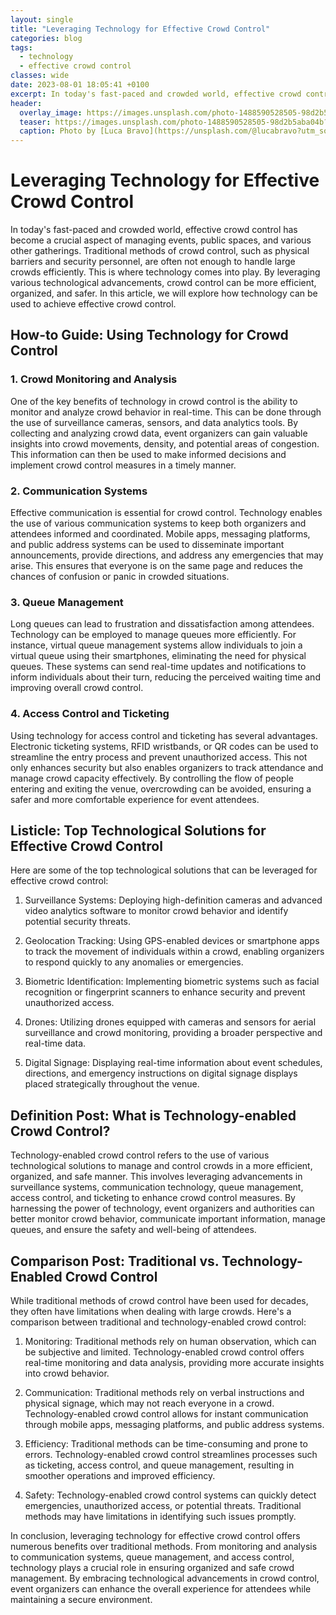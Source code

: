 ```yaml
---
layout: single
title: "Leveraging Technology for Effective Crowd Control"
categories: blog
tags:
  - technology
  - effective crowd control
classes: wide
date: 2023-08-01 18:05:41 +0100
excerpt: In today's fast-paced and crowded world, effective crowd control has become a crucial aspect of managing events, public spaces, and various other gatherings.
header:
  overlay_image: https://images.unsplash.com/photo-1488590528505-98d2b5aba04b?crop=entropy&cs=tinysrgb&fit=max&fm=jpg&ixid=M3w0Nzk0ODB8MHwxfHNlYXJjaHwxfHx0ZWNobm9sb2d5JTJDJTIwZWZmZWN0aXZlJTIwY3Jvd2QlMjBjb250cm9sfGVufDB8MHx8fDE2OTA5MDU5MjN8MA&ixlib=rb-4.0.3&q=80&w=1080
  teaser: https://images.unsplash.com/photo-1488590528505-98d2b5aba04b?crop=entropy&cs=tinysrgb&fit=max&fm=jpg&ixid=M3w0Nzk0ODB8MHwxfHNlYXJjaHwxfHx0ZWNobm9sb2d5JTJDJTIwZWZmZWN0aXZlJTIwY3Jvd2QlMjBjb250cm9sfGVufDB8MHx8fDE2OTA5MDU5MjN8MA&ixlib=rb-4.0.3&q=80&w=400
  caption: Photo by [Luca Bravo](https://unsplash.com/@lucabravo?utm_source=peoplecounter&utm_medium=referral) on [Unsplash](https://unsplash.com/?utm_source=peoplecounter&utm_medium=referral)
---
```


# Leveraging Technology for Effective Crowd Control

In today's fast-paced and crowded world, effective crowd control has become a crucial aspect of managing events, public spaces, and various other gatherings. Traditional methods of crowd control, such as physical barriers and security personnel, are often not enough to handle large crowds efficiently. This is where technology comes into play. By leveraging various technological advancements, crowd control can be more efficient, organized, and safer. In this article, we will explore how technology can be used to achieve effective crowd control.

## How-to Guide: Using Technology for Crowd Control

### 1. Crowd Monitoring and Analysis

One of the key benefits of technology in crowd control is the ability to monitor and analyze crowd behavior in real-time. This can be done through the use of surveillance cameras, sensors, and data analytics tools. By collecting and analyzing crowd data, event organizers can gain valuable insights into crowd movements, density, and potential areas of congestion. This information can then be used to make informed decisions and implement crowd control measures in a timely manner.

### 2. Communication Systems

Effective communication is essential for crowd control. Technology enables the use of various communication systems to keep both organizers and attendees informed and coordinated. Mobile apps, messaging platforms, and public address systems can be used to disseminate important announcements, provide directions, and address any emergencies that may arise. This ensures that everyone is on the same page and reduces the chances of confusion or panic in crowded situations.

### 3. Queue Management

Long queues can lead to frustration and dissatisfaction among attendees. Technology can be employed to manage queues more efficiently. For instance, virtual queue management systems allow individuals to join a virtual queue using their smartphones, eliminating the need for physical queues. These systems can send real-time updates and notifications to inform individuals about their turn, reducing the perceived waiting time and improving overall crowd control.

### 4. Access Control and Ticketing

Using technology for access control and ticketing has several advantages. Electronic ticketing systems, RFID wristbands, or QR codes can be used to streamline the entry process and prevent unauthorized access. This not only enhances security but also enables organizers to track attendance and manage crowd capacity effectively. By controlling the flow of people entering and exiting the venue, overcrowding can be avoided, ensuring a safer and more comfortable experience for event attendees.

## Listicle: Top Technological Solutions for Effective Crowd Control

Here are some of the top technological solutions that can be leveraged for effective crowd control:

1. Surveillance Systems: Deploying high-definition cameras and advanced video analytics software to monitor crowd behavior and identify potential security threats.

2. Geolocation Tracking: Using GPS-enabled devices or smartphone apps to track the movement of individuals within a crowd, enabling organizers to respond quickly to any anomalies or emergencies.

3. Biometric Identification: Implementing biometric systems such as facial recognition or fingerprint scanners to enhance security and prevent unauthorized access.

4. Drones: Utilizing drones equipped with cameras and sensors for aerial surveillance and crowd monitoring, providing a broader perspective and real-time data.

5. Digital Signage: Displaying real-time information about event schedules, directions, and emergency instructions on digital signage displays placed strategically throughout the venue.

## Definition Post: What is Technology-enabled Crowd Control?

Technology-enabled crowd control refers to the use of various technological solutions to manage and control crowds in a more efficient, organized, and safe manner. This involves leveraging advancements in surveillance systems, communication technology, queue management, access control, and ticketing to enhance crowd control measures. By harnessing the power of technology, event organizers and authorities can better monitor crowd behavior, communicate important information, manage queues, and ensure the safety and well-being of attendees.

## Comparison Post: Traditional vs. Technology-Enabled Crowd Control

While traditional methods of crowd control have been used for decades, they often have limitations when dealing with large crowds. Here's a comparison between traditional and technology-enabled crowd control:

1. Monitoring: Traditional methods rely on human observation, which can be subjective and limited. Technology-enabled crowd control offers real-time monitoring and data analysis, providing more accurate insights into crowd behavior.

2. Communication: Traditional methods rely on verbal instructions and physical signage, which may not reach everyone in a crowd. Technology-enabled crowd control allows for instant communication through mobile apps, messaging platforms, and public address systems.

3. Efficiency: Traditional methods can be time-consuming and prone to errors. Technology-enabled crowd control streamlines processes such as ticketing, access control, and queue management, resulting in smoother operations and improved efficiency.

4. Safety: Technology-enabled crowd control systems can quickly detect emergencies, unauthorized access, or potential threats. Traditional methods may have limitations in identifying such issues promptly.

In conclusion, leveraging technology for effective crowd control offers numerous benefits over traditional methods. From monitoring and analysis to communication systems, queue management, and access control, technology plays a crucial role in ensuring organized and safe crowd management. By embracing technological advancements in crowd control, event organizers can enhance the overall experience for attendees while maintaining a secure environment.